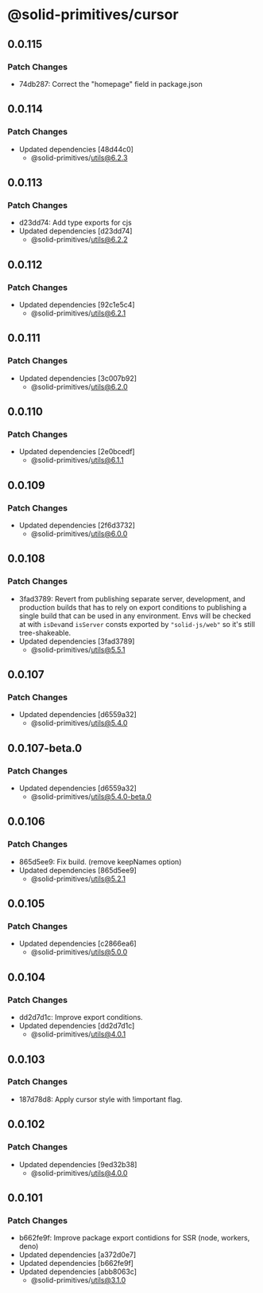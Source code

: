 # @solid-primitives/cursor

## 0.0.115

### Patch Changes

- 74db287: Correct the "homepage" field in package.json

## 0.0.114

### Patch Changes

- Updated dependencies [48d44c0]
  - @solid-primitives/utils@6.2.3

## 0.0.113

### Patch Changes

- d23dd74: Add type exports for cjs
- Updated dependencies [d23dd74]
  - @solid-primitives/utils@6.2.2

## 0.0.112

### Patch Changes

- Updated dependencies [92c1e5c4]
  - @solid-primitives/utils@6.2.1

## 0.0.111

### Patch Changes

- Updated dependencies [3c007b92]
  - @solid-primitives/utils@6.2.0

## 0.0.110

### Patch Changes

- Updated dependencies [2e0bcedf]
  - @solid-primitives/utils@6.1.1

## 0.0.109

### Patch Changes

- Updated dependencies [2f6d3732]
  - @solid-primitives/utils@6.0.0

## 0.0.108

### Patch Changes

- 3fad3789: Revert from publishing separate server, development, and production builds that has to rely on export conditions
  to publishing a single build that can be used in any environment.
  Envs will be checked at with `isDev`and `isServer` consts exported by `"solid-js/web"` so it's still tree-shakeable.
- Updated dependencies [3fad3789]
  - @solid-primitives/utils@5.5.1

## 0.0.107

### Patch Changes

- Updated dependencies [d6559a32]
  - @solid-primitives/utils@5.4.0

## 0.0.107-beta.0

### Patch Changes

- Updated dependencies [d6559a32]
  - @solid-primitives/utils@5.4.0-beta.0

## 0.0.106

### Patch Changes

- 865d5ee9: Fix build. (remove keepNames option)
- Updated dependencies [865d5ee9]
  - @solid-primitives/utils@5.2.1

## 0.0.105

### Patch Changes

- Updated dependencies [c2866ea6]
  - @solid-primitives/utils@5.0.0

## 0.0.104

### Patch Changes

- dd2d7d1c: Improve export conditions.
- Updated dependencies [dd2d7d1c]
  - @solid-primitives/utils@4.0.1

## 0.0.103

### Patch Changes

- 187d78d8: Apply cursor style with !important flag.

## 0.0.102

### Patch Changes

- Updated dependencies [9ed32b38]
  - @solid-primitives/utils@4.0.0

## 0.0.101

### Patch Changes

- b662fe9f: Improve package export contidions for SSR (node, workers, deno)
- Updated dependencies [a372d0e7]
- Updated dependencies [b662fe9f]
- Updated dependencies [abb8063c]
  - @solid-primitives/utils@3.1.0
